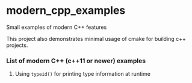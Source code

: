 # modern_cpp_examples
Small examples of modern C++ features

This project also demonstrates minimal usage of cmake for building c++ projects.

### List of modern C++ (c++11 or newer) examples
1. Using `typeid()` for printing type information at runtime
